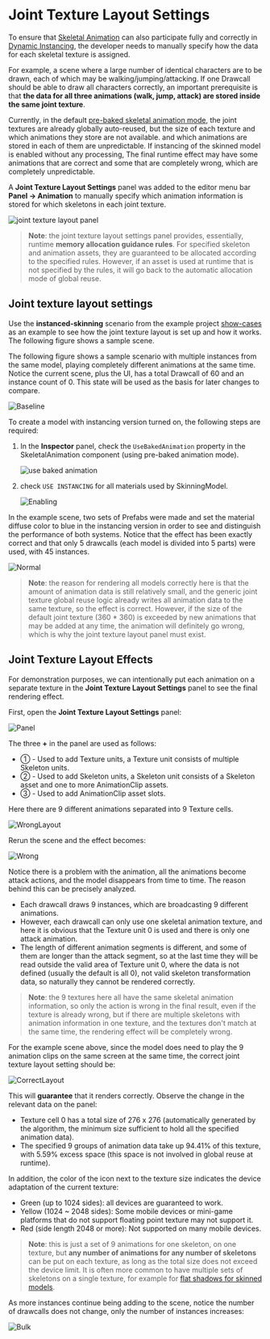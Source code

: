 # Joint Texture Layout Settings

To ensure that [Skeletal Animation](./skeletal-animation.md) can also participate fully and correctly in [Dynamic Instancing](../engine/renderable/model-component.md#instancing-%E5%90%88%E6%89%B9), the developer needs to manually specify how the data for each skeletal texture is assigned.

For example, a scene where a large number of identical characters are to be drawn, each of which may be walking/jumping/attacking. If one Drawcall should be able to draw all characters correctly, an important prerequisite is that **the data for all three animations (walk, jump, attack) are stored inside the same joint texture**.

Currently, in the default [pre-baked skeletal animation mode](./skeletal-animation.md#pre-baked-Skeletal-Animation-System), the joint textures are already globally auto-reused, but the size of each texture and which animations they store are not available. and which animations are stored in each of them are unpredictable. If instancing of the skinned model is enabled without any processing, The final runtime effect may have some animations that are correct and some that are completely wrong, which are completely unpredictable.

A **Joint Texture Layout Settings** panel was added to the editor menu bar **Panel -> Animation** to manually specify which animation information is stored for which skeletons in each joint texture.

![joint texture layout panel](./joint-texture-layout/joint-texture-layout-panel.png)

> **Note**: the joint texture layout settings panel provides, essentially, runtime **memory allocation guidance rules**. For specified skeleton and animation assets, they are guaranteed to be allocated according to the specified rules. However, if an asset is used at runtime that is not specified by the rules, it will go back to the automatic allocation mode of global reuse.

## Joint texture layout settings

Use the **instanced-skinning** scenario from the example project [show-cases](https://github.com/cocos/cocos-example-projects/tree/v3.4/show-cases/assets/scenes) as an example to see how the joint texture layout is set up and how it works. The following figure shows a sample scene.

The following figure shows a sample scenario with multiple instances from the same model, playing completely different animations at the same time. Notice the current scene, plus the UI, has a total Drawcall of 60 and an instance count of 0. This state will be used as the basis for later changes to compare.

![Baseline](./joint-texture-layout/instancing_baseline.gif)

To create a model with instancing version turned on, the following steps are required:

1. In the **Inspector** panel, check the `UseBakedAnimation` property in the SkeletalAnimation component (using pre-baked animation mode).

    ![use baked animation](./joint-texture-layout/use-baked-animation.png)

2. check `USE INSTANCING` for all materials used by SkinningModel.

    ![Enabling](./joint-texture-layout/enabling_instancing.png)

In the example scene, two sets of Prefabs were made and set the material diffuse color to blue in the instancing version in order to see and distinguish the performance of both systems. Notice that the effect has been exactly correct and that only 5 drawcalls (each model is divided into 5 parts) were used, with 45 instances.

![Normal](./joint-texture-layout/instancing_normal.gif)

> **Note**: the reason for rendering all models correctly here is that the amount of animation data is still relatively small, and the generic joint texture global reuse logic already writes all animation data to the same texture, so the effect is correct. However, if the size of the default joint texture (360 * 360) is exceeded by new animations that may be added at any time, the animation will definitely go wrong, which is why the joint texture layout panel must exist.

## Joint Texture Layout Effects

For demonstration purposes, we can intentionally put each animation on a separate texture in the **Joint Texture Layout Settings** panel to see the final rendering effect.

First, open the **Joint Texture Layout Settings** panel:

![Panel](./joint-texture-layout/joint_texture_layout_new.png)

The three **+** in the panel are used as follows:

- ① - Used to add Texture units, a Texture unit consists of multiple Skeleton units.
- ② - Used to add Skeleton units, a Skeleton unit consists of a Skeleton asset and one to more AnimationClip assets.
- ③ - Used to add AnimationClip asset slots.

Here there are 9 different animations separated into 9 Texture cells.

![WrongLayout](./joint-texture-layout/joint_texture_layout_wrong.png)

Rerun the scene and the effect becomes:

![Wrong](./joint-texture-layout/instancing_wrong.gif)

Notice there is a problem with the animation, all the animations become attack actions, and the model disappears from time to time. The reason behind this can be precisely analyzed.

- Each drawcall draws 9 instances, which are broadcasting 9 different animations.
- However, each drawcall can only use one skeletal animation texture, and here it is obvious that the Texture unit 0 is used and there is only one attack animation.
- The length of different animation segments is different, and some of them are longer than the attack segment, so at the last time they will be read outside the valid area of Texture unit 0, where the data is not defined (usually the default is all 0), not valid skeleton transformation data, so naturally they cannot be rendered correctly.

> **Note**: the 9 textures here all have the same skeletal animation information, so only the action is wrong in the final result, even if the texture is already wrong, but if there are multiple skeletons with animation information in one texture, and the textures don't match at the same time, the rendering effect will be completely wrong.

For the example scene above, since the model does need to play the 9 animation clips on the same screen at the same time, the correct joint texture layout setting should be:

![CorrectLayout](./joint-texture-layout/joint_texture_layout_correct.png)

This will **guarantee** that it renders correctly. Observe the change in the relevant data on the panel:

- Texture cell 0 has a total size of 276 x 276 (automatically generated by the algorithm, the minimum size sufficient to hold all the specified animation data).
- The specified 9 groups of animation data take up 94.41% of this texture, with 5.59% excess space (this space is not involved in global reuse at runtime).

In addition, the color of the icon next to the texture size indicates the device adaptation of the current texture:

- Green (up to 1024 sides): all devices are guaranteed to work.
- Yellow (1024 ~ 2048 sides): Some mobile devices or mini-game platforms that do not support floating point texture may not support it.
- Red (side length 2048 or more): Not supported on many mobile devices.

> **Note**: this is just a set of 9 animations for one skeleton, on one texture, but **any number of animations for any number of skeletons** can be put on each texture, as long as the total size does not exceed the device limit. It is often more common to have multiple sets of skeletons on a single texture, for example for [flat shadows for skinned models](./skeletal-animation.md#about-dynamic-instancing).

As more instances continue being adding to the scene, notice the number of drawcalls does not change, only the number of instances increases:

![Bulk](./joint-texture-layout/instancing_bulk.gif)
